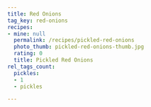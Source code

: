 ```yaml
---
title: Red Onions
tag_key: red-onions
recipes:
- mine: null
  permalink: /recipes/pickled-red-onions
  photo_thumb: pickled-red-onions-thumb.jpg
  rating: 0
  title: Pickled Red Onions
rel_tags_count:
  pickles:
  - 1
  - pickles

---
```

